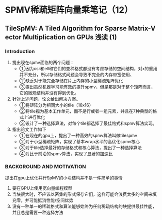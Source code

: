 # SPMV稀疏矩阵向量乘笔记（12）
## TileSpMV: A Tiled Algorithm for Sparse Matrix-V ector Multiplication on GPUs 浅读 (1)
### **Introduction**
1. 提出现在spmv面临的两个问题：  
   * ①因为csr和ell和它们的变种格式都没有考虑存储的空间结构，对x的重用并不充分，所以存储格式问题会导致不完全的内存带宽使用、
   * ②缺乏对于能完全存储在片上内存的小型稀疏矩阵优化
   * ③提出虽然机器学习能有效的提升spmv，但是那是对于整个矩阵而言，它的微观结构并没有得到优化。
2. 针对上述问题，论文给出解决方案。  
   * ①将矩阵分为相同大小的tile（16x16）
   * ②将tile视为基本工作单元，而不是行或者一组元素，并且在7种典型的格式上进行优化
   * ③设计了一种选择算法，对每个tile都选择了最佳格式和spmv算法实现。
3. 指出论文工作如下  
   * ①在现在的gpu上，提出了一种高效的spmv算法叫做tilespmv
   * ②对于小型稀疏矩阵，实现了基本wrap水平的高优化spmv核心
   * ③对于tile选择最好的存储格式和核心算法，提出了一种选择算法
   * ④对比于前沿的spmv算法，实现了显著的加速比
### **BACKGROUND AND MOTIVATION**
提出在gpu上优化并行SpMV的小块结构并不是一件简单的事情
1. 要在GPU上使用宽向量编程模型
2. 当块很大时，不应该以密集的形式保存它们，这样可能会浪费太多的空间来填充零，并可能抵消性能/空间优势
3. 没有一种单一的稀疏格式和算法能够始终为任何稀疏结构的块提供最佳性能，并且总是需要一种选择方法